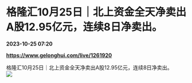 # 格隆汇10月25日｜北上资金全天净卖出A股12.95亿元，连续8日净卖出。

**2023-10-25 07:20**

**https://www.gelonghui.com/live/1261920**

格隆汇10月25日｜北上资金全天净卖出A股12.95亿元，连续8日净卖出。  
![](https://img5.gelonghui.com/live/0e469-a836ff88-779a-4e6e-a1ba-bf22e10ad4d2.png)